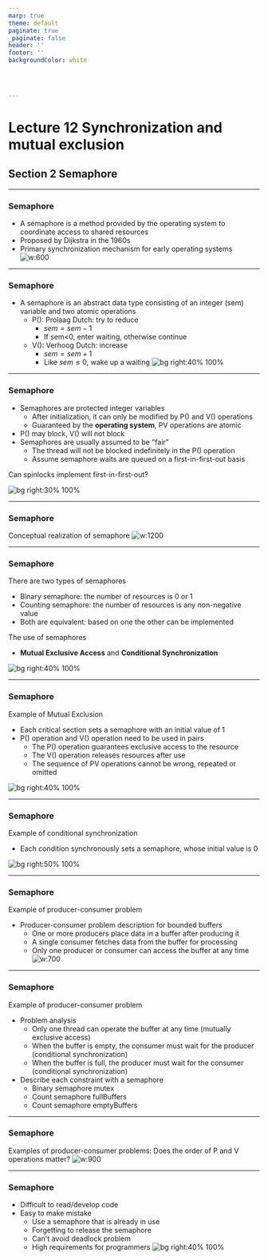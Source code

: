 ```yaml
---
marp: true
theme: default
paginate: true
_paginate: false
header: ''
footer: ''
backgroundColor: white




---
```


<!-- theme: gaia -->
<!-- _class: lead -->

# Lecture 12 Synchronization and mutual exclusion

## Section 2 Semaphore

---
<style scoped>
{
  font-size: 30px
}
</style>

### Semaphore
- A semaphore is a method provided by the operating system to coordinate access to shared resources
- Proposed by Dijkstra in the 1960s
- Primary synchronization mechanism for early operating systems
![w:600](figs/basic-syncmutex.png)

---
<style scoped>
{
  font-size: 30px
}
</style>

### Semaphore
- A semaphore is an abstract data type consisting of an integer (sem) variable and two atomic operations
    - P(): Prolaag Dutch: try to reduce
       - $sem = sem - 1$
       - If sem<0, enter waiting, otherwise continue
    - V(): Verhoog Dutch: increase
       - $sem = sem + 1$
       - Like $sem \le 0$, wake up a waiting
![bg right:40% 100%](figs/sema-train.png)

---
<style scoped>
{
  font-size: 28px
}
</style>

### Semaphore
- Semaphores are protected integer variables
    - After initialization, it can only be modified by P() and V() operations
    - Guaranteed by the **operating system**, PV operations are atomic
- P() may block, V() will not block
- Semaphores are usually assumed to be "fair"
    - The thread will not be blocked indefinitely in the P() operation
    - Assume semaphore waits are queued on a first-in-first-out basis

Can spinlocks implement first-in-first-out?

![bg right:30% 100%](figs/sema-train.png)


---
### Semaphore
Conceptual realization of semaphore
![w:1200](figs/semaphore-impl.png)


---
### Semaphore
There are two types of semaphores
- Binary semaphore: the number of resources is 0 or 1
- Counting semaphore: the number of resources is any non-negative value
- Both are equivalent: based on one the other can be implemented

The use of semaphores
- **Mutual Exclusive Access** and **Conditional Synchronization**

![bg right:40% 100%](figs/sema-train.png)


---
<style scoped>
{
  font-size: 30px
}
</style>

### Semaphore
Example of Mutual Exclusion
- Each critical section sets a semaphore with an initial value of 1
- P() operation and V() operation need to be used in pairs
    - The P() operation guarantees exclusive access to the resource
    - The V() operation releases resources after use
    - The sequence of PV operations cannot be wrong, repeated or omitted

![bg right:40% 100%](figs/semaphore-use-1.png)
 


---
### Semaphore
Example of conditional synchronization
- Each condition synchronously sets a semaphore, whose initial value is 0

![bg right:50% 100%](figs/semaphore-use-2.png)



---
### Semaphore
Example of producer-consumer problem
- Producer-consumer problem description for bounded buffers
    - One or more producers place data in a buffer after producing it
    - A single consumer fetches data from the buffer for processing
    - Only one producer or consumer can access the buffer at any time
![w:700](figs/semaphore-use-3.png)


---
<style scoped>
{
  font-size: 28px
}
</style>

### Semaphore
Example of producer-consumer problem
- Problem analysis
    - Only one thread can operate the buffer at any time (mutually exclusive access)
    - When the buffer is empty, the consumer must wait for the producer (conditional synchronization)
    - When the buffer is full, the producer must wait for the consumer (conditional synchronization)
- Describe each constraint with a semaphore
    - Binary semaphore mutex
    - Count semaphore fullBuffers
    - Count semaphore emptyBuffers

---
### Semaphore
Examples of producer-consumer problems: Does the order of P and V operations matter?
![w:900](figs/semaphore-use-4.png)


---
### Semaphore
- Difficult to read/develop code
- Easy to make mistake
    - Use a semaphore that is already in use
    - Forgetting to release the semaphore
    - Can't avoid deadlock problem
    - High requirements for programmers
![bg right:40% 100%](figs/semaphore-use-4.png)